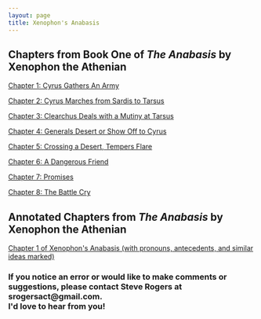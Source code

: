 ```yaml
---
layout: page
title: Xenophon's Anabasis
---
```



<h2>Chapters from Book One of <i>The Anabasis</i> by Xenophon the Athenian</h2>

<a href="/tutorials-v2/xenophon/chapter_1">Chapter 1:  Cyrus Gathers An Army </a>

<a href="/tutorials-v2/xenophon/chapter_2">Chapter 2:  Cyrus Marches from Sardis to Tarsus </a>

<a href="/tutorials-v2/xenophon/chapter_3">Chapter 3:  Clearchus Deals with a Mutiny at Tarsus</a>

<!-- <a href="/tutorials-v2/xenophon/chapter_4">Chapter 4:  Generals Desert or Show Off to Cyrus</a>
 -->
<a href="/tutorials-v2/xenophon_tooltip_summaries/chapter_4">Chapter 4:  Generals Desert or Show Off to Cyrus<!-- —with Fill-in-the-Blank Summaries --></a>


<!-- <a href="/tutorials-v2/xenophon/chapter_5">Chapter 5:  Crossing a Desert, Tempers Flare</a> -->


<a href="/tutorials-v2/xenophon_tooltip_summaries/chapter_5">Chapter 5:  Crossing a Desert, Tempers Flare<!-- —with Fill-in-the-Blank Summaries --></a>


<a href="/tutorials-v2/xenophon_tooltip_summaries/chapter_6">Chapter 6:  A Dangerous Friend<!-- —with Fill-in-the-Blank Summaries --></a>


<a href="/tutorials-v2/xenophon_tooltip_summaries/chapter_7">Chapter 7:  Promises<!-- —with Fill-in-the-Blank Summaries --></a>



<a href="/tutorials-v2/xenophon_tooltip_summaries/chapter_8">Chapter 8:  The Battle Cry<!-- —with Fill-in-the-Blank Summaries --></a>


<h2>Annotated Chapters from <i>The Anabasis</i> by Xenophon the Athenian</h2>

<a href="/tutorials-v2/xenophon_pronoun_antecedent/chapter_1/index.html">Chapter 1 of Xenophon's Anabasis (with pronouns, antecedents, and similar ideas marked)</a>

<h3>If you notice an error or would like to make comments or suggestions, please contact Steve Rogers at srogersact@gmail.com. 
<br>I'd love to hear from you!</h3>

